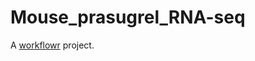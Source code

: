 # Mouse_prasugrel_RNA-seq

A [workflowr][] project.

[workflowr]: https://github.com/workflowr/workflowr
